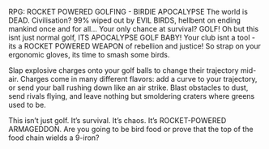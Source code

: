 RPG: ROCKET POWERED GOLFING - BIRDIE APOCALYPSE
The world is DEAD. Civilisation? 99% wiped out by EVIL BIRDS, hellbent on ending mankind once and for all... Your only chance at survival? GOLF! Oh but this isnt just normal golf, ITS APOCALYPSE GOLF BABY! Your club isnt a tool - its a ROCKET POWERED WEAPON of rebellion and justice! So strap on your ergonomic gloves, its time to smash some birds.

Slap explosive charges onto your golf balls to change their trajectory mid-air. Charges come in many different flavors: add a curve to your trajectory, or send your ball rushing down like an air strike. Blast obstacles to dust, send rivals flying, and leave nothing but smoldering craters where greens used to be.

This isn’t just golf. It’s survival. It’s chaos. It’s ROCKET-POWERED ARMAGEDDON. Are you going to be bird food or prove that the top of the food chain wields a 9-iron?

